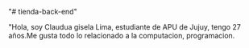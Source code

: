 "# tienda-back-end" 

"Hola, soy Claudua gisela Lima, estudiante de APU de Jujuy, tengo 27 años.Me gusta todo lo relacionado a la computacion, programacion.
